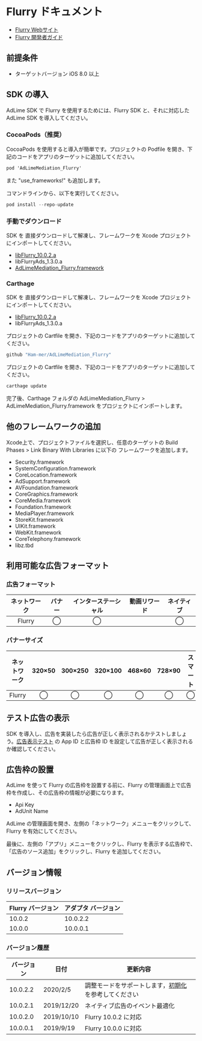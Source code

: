 # Flurry ドキュメント
- [Flurry Webサイト](https://www.flurry.com/)
- [Flurry 開発者ガイド](https://developer.yahoo.com/flurry/docs/integrateflurry/ios/)

## 前提条件
- ターゲットバージョン iOS 8.0 以上

## SDK の導入
AdLime SDK で Flurry を使用するためには、Flurry SDK と、それに対応した AdLime SDK を導入してください。

### CocoaPods（推奨）

CocoaPods を使用すると導入が簡単です。プロジェクトの Podfile を開き、下記のコードをアプリのターゲットに追加してください。
```objectivec
pod 'AdLimeMediation_Flurry'
```
また "use_frameworks!" も追加します。

コマンドラインから、以下を実行してください。
```objectivec
pod install --repo-update
```

### 手動でダウンロード
SDK を 直接ダウンロードして解凍し、フレームワークを Xcode プロジェクトにインポートしてください。
- [libFlurry_10.0.2.a](https://github.com/flurry/Flurry-iOS-SDK)
- libFlurryAds_1.3.0.a
- [AdLimeMediation_Flurry.framework](https://github.com/Ham-mer/AdLime-iOS-Pub/raw/master/DownloadZip/AdLimeMediation_Flurry/10.0.2.2.zip)

### Carthage
SDK を 直接ダウンロードして解凍し、フレームワークを Xcode プロジェクトにインポートしてください。
- [libFlurry_10.0.2.a](https://github.com/flurry/Flurry-iOS-SDK)
- libFlurryAds_1.3.0.a

プロジェクトの Cartfile を開き、下記のコードをアプリのターゲットに追加してください。
```objectivec
github "Ham-mer/AdLimeMediation_Flurry"
```

プロジェクトの Cartfile を開き、下記のコードをアプリのターゲットに追加してください。
```objectivec
carthage update
```

完了後、Carthage フォルダの AdLimeMediation_Flurry > AdLimeMediation_Flurry.framework をプロジェクトにインポートします。

## 他のフレームワークの追加
Xcode上で、プロジェクトファイルを選択し、任意のターゲットの Build Phases > Link Binary With Libraries に以下の フレームワークを追加します。

- Security.framework
- SystemConfiguration.framework
- CoreLocation.framework
- AdSupport.framework 
- AVFoundation.framework 
- CoreGraphics.framework 
- CoreMedia.framework 
- Foundation.framework 
- MediaPlayer.framework 
- StoreKit.framework 
- UIKit.framework 
- WebKit.framework 
- CoreTelephony.framework 
- libz.tbd

## 利用可能な広告フォーマット

### 広告フォーマット
|ネットワーク|バナー|インターステーシャル|動画リワード|ネイティブ|
|:--------:|:----:|:----------:|:------:|:----:|
|Flurry    | ◯    | ◯          |        | ◯    |

### バナーサイズ
|ネットワーク|320×50  |300×250   |320×100  |468×60  |728×90  |スマート    |
|:-------:|:------:|:--------:|:-------:|:------:|:------:|:-------:|
|Flurry   |   ◯    |◯         |◯        |   ◯    |◯       |   ◯     |

## テスト広告の表示
SDK を導入し、広告を実装したら広告が正しく表示されるかテストしましょう。[広告表示テスト](./test.md#Flurry) の App ID と広告枠 ID を設定して広告が正しく表示されるか確認してください。


## 広告枠の設置

AdLime を使って Flurry の広告枠を設置する前に、Flurry の管理画面上で広告枠を作成し、その広告枠の情報が必要になります。
- Api Key
- AdUnit Name

AdLime の管理画面を開き、左側の「ネットワーク」メニューをクリックして、Flurry を有効にしてください。

最後に、左側の「アプリ」メニューをクリックし、Flurry を表示する広告枠で、「広告のソース追加」をクリックし、Flurry を追加してください。

## バージョン情報

### リリースバージョン
| Flurry バージョン | アダプタ バージョン |
|:-----------------|:----------------|
| 10.0.2           | 10.0.2.2        |
| 10.0.0           | 10.0.0.1        |

### バージョン履歴
| バージョン        | 日付       | 更新内容                           |
|-----------------|------------|----------------------------------|
| 10.0.2.2        | 2020/2/5   | 調整モードをサポートします，[初期化](./init.md)を参考してください|
| 10.0.2.1        | 2019/12/20 | ネイティブ広告のイベント最適化        |
| 10.0.2.0        | 2019/10/10 | Flurry 10.0.2  に対応          |
| 10.0.0.1        | 2019/9/19  | Flurry 10.0.0  に対応          |